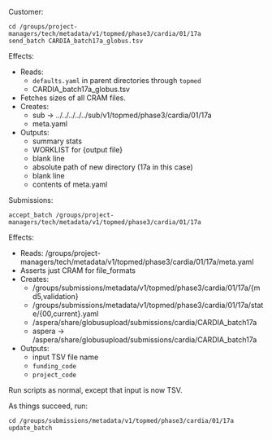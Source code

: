 Customer:

    cd /groups/project-managers/tech/metadata/v1/topmed/phase3/cardia/01/17a
    send_batch CARDIA_batch17a_globus.tsv

Effects:

* Reads:
  - `defaults.yaml` in parent directories through `topmed`
  - CARDIA_batch17a_globus.tsv
* Fetches sizes of all CRAM files.
* Creates:
  - sub -> ../../../../../sub/v1/topmed/phase3/cardia/01/17a
  - meta.yaml
* Outputs:
  - summary stats
  - WORKLIST for {output file}
  - blank line
  - absolute path of new directory (17a in this case)
  - blank line
  - contents of meta.yaml

Submissions:

    accept_batch /groups/project-managers/tech/metadata/v1/topmed/phase3/cardia/01/17a

Effects:

* Reads: /groups/project-managers/tech/metadata/v1/topmed/phase3/cardia/01/17a/meta.yaml
* Asserts just CRAM for file_formats
* Creates:
    - /groups/submissions/metadata/v1/topmed/phase3/cardia/01/17a/{md5,validation}
    - /groups/submissions/metadata/v1/topmed/phase3/cardia/01/17a/state/{00,current}.yaml
    - /aspera/share/globusupload/submissions/cardia/CARDIA_batch17a
    - aspera -> /aspera/share/globusupload/submissions/cardia/CARDIA_batch17a
* Outputs:
    - input TSV file name
    - `funding_code`
    - `project_code`

Run scripts as normal, except that input is now TSV.

As things succeed, run:

    cd /groups/submissions/metadata/v1/topmed/phase3/cardia/01/17a
    update_batch
